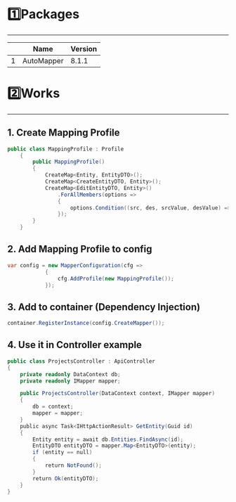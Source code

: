 # 1️⃣Packages
---
| | Name | Version |
|-|-|-|
|1| AutoMapper | 8.1.1|

# 2️⃣Works
---
## 1. Create Mapping Profile

```csharp
public class MappingProfile : Profile
    {
        public MappingProfile()
        {
            CreateMap<Entity, EntityDTO>();
            CreateMap<CreateEntityDTO, Entity>();
            CreateMap<EditEntityDTO, Entity>()
                .ForAllMembers(options =>
                {
                    options.Condition((src, des, srcValue, desValue) => srcValue != null);
                });
        }
    }
```

## 2. Add Mapping Profile to config

```csharp
var config = new MapperConfiguration(cfg =>
            {
                cfg.AddProfile(new MappingProfile());
            });
```

## 3. Add to container (Dependency Injection)

```csharp
container.RegisterInstance(config.CreateMapper());
```

## 4. Use it in Controller example 

```csharp
public class ProjectsController : ApiController
{
	private readonly DataContext db;
	private readonly IMapper mapper;

	public ProjectsController(DataContext context, IMapper mapper) 
	{
		db = context;
		mapper = mapper;
	}
	public async Task<IHttpActionResult> GetEntity(Guid id)
	{
		Entity entity = await db.Entities.FindAsync(id);
		EntityDTO entityDTO = mapper.Map<EntityDTO>(entity);
		if (entity == null)
		{
			return NotFound();
		}
		return Ok(entityDTO);
	}
}
```
